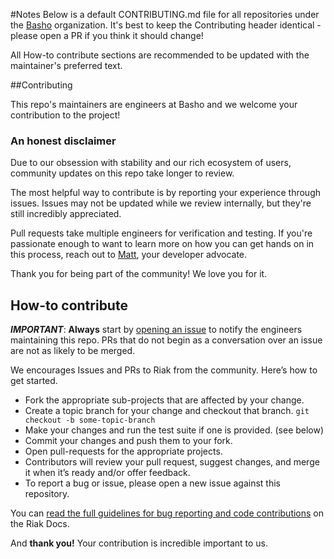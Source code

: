 #Notes
Below is a default CONTRIBUTING.md file for all repositories under the [Basho](https://github.com/basho/) organization. It's best to keep the Contributing header identical - please open a PR if you think it should change! 

All How-to contribute sections are recommended to be updated with the maintainer's preferred text. 

##Contributing

This repo's maintainers are engineers at Basho and we welcome your contribution to the project!

### An honest disclaimer

Due to our obsession with stability and our rich ecosystem of users, community updates on this repo take longer to review. 

The most helpful way to contribute is by reporting your experience through issues. Issues may not be updated while we review internally, but they're still incredibly appreciated.

Pull requests take multiple engineers for verification and testing. If you're passionate enough to want to learn more on how you can get hands on in this process, reach out to [Matt](mailto:mbrender@basho.com), your developer advocate. 

Thank you for being part of the community! We love you for it. 

## How-to contribute

**_IMPORTANT_**: **Always** start by [opening an issue]() to notify the engineers maintaining this repo. PRs that do not begin as a conversation over an issue are not as likely to be merged.

We encourages Issues and PRs to Riak from the community. Here’s how to get started.

* Fork the appropriate sub-projects that are affected by your change. 
* Create a topic branch for your change and checkout that branch.
     `git checkout -b some-topic-branch`
* Make your changes and run the test suite if one is provided. (see below)
* Commit your changes and push them to your fork.
* Open pull-requests for the appropriate projects.
* Contributors will review your pull request, suggest changes, and merge it when it’s ready and/or offer feedback.
* To report a bug or issue, please open a new issue against this repository.

You can [read the full guidelines for bug reporting and code contributions](http://docs.basho.com/riak/latest/community/bugs/) on the Riak Docs. 

And **thank you!** Your contribution is incredible important to us.
